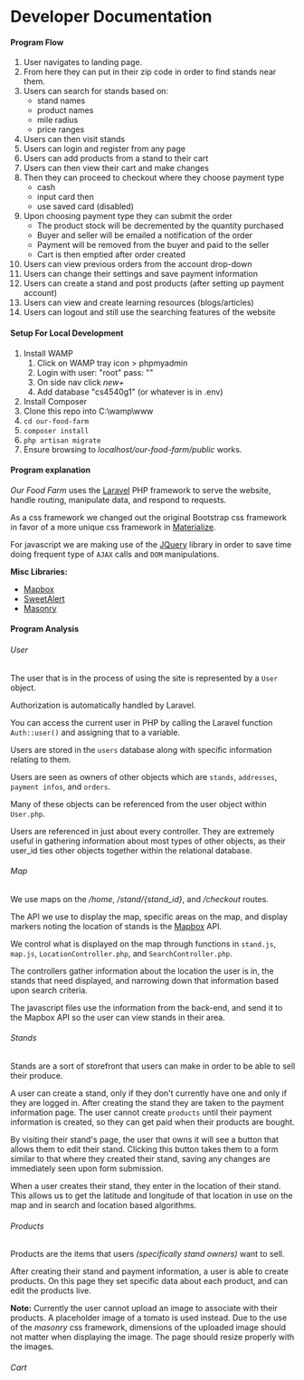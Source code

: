 # Developer Documentation


#### Program Flow

1. User navigates to landing page.
2. From here they can put in their zip code in order to find stands near them.
3. Users can search for stands based on:
	- stand names
	- product names
	- mile radius
	- price ranges
4. Users can then visit stands
5. Users can login and register from any page
6. Users can add products from a stand to their cart
7. Users can then view their cart and make changes
8. Then they can proceed to checkout where they choose payment type
	- cash
	- input card then
	- use saved card (disabled)
9. Upon choosing payment type they can submit the order
	- The product stock will be decremented by the quantity purchased
	- Buyer and seller will be emailed a notification of the order
	- Payment will be removed from the buyer and paid to the seller
	- Cart is then emptied after order created
10. Users can view previous orders from the account drop-down
11. Users can change their settings and save payment information
12. Users can create a stand and post products (after setting up payment account)
13. Users can view and create learning resources (blogs/articles)
14. Users can logout and still use the searching features of the website

#### Setup For Local Development

1. Install WAMP
	1. Click on WAMP tray icon > phpmyadmin
	2. Login with user: "root" pass: ""
	3. On side nav click _new+_
	4. Add database "cs4540g1" (or whatever is in .env)
2. Install Composer
3. Clone this repo into C:\wamp\www
4. `cd our-food-farm`
5. `composer install`
6. `php artisan migrate`
7. Ensure browsing to *localhost/our-food-farm/public* works.

#### Program explanation

_Our Food Farm_ uses the [Laravel](https://laravel.com/docs/5.2/) PHP framework 
to serve the website, handle routing, manipulate data, and respond to requests.

As a css framework we changed out the original Bootstrap css framework in favor 
of a more unique css framework in [Materialize](http://materializecss.com/).

For javascript we are making use of the [JQuery](http://api.jquery.com/) library in order to save 
time doing frequent type of `AJAX` calls and `DOM` manipulations.

**Misc Libraries:**
- [Mapbox](https://www.mapbox.com/)
- [SweetAlert](http://t4t5.github.io/sweetalert/)
- [Masonry](http://masonry.desandro.com/)

#### Program Analysis

###### User

The user that is in the process of using the site is represented by a `User` object.

Authorization is automatically handled by Laravel.

You can access the current user in PHP by calling the Laravel function `Auth::user()` and assigning that to a variable.

Users are stored in the `users` database along with specific information relating to them.

Users are seen as owners of other objects which are `stands`, `addresses`, `payment infos`, and `orders`.

Many of these objects can be referenced from the user object within `User.php`.

Users are referenced in just about every controller. They are extremely useful in gathering information about most types 
of other objects, as their user_id ties other objects together within the relational database.

###### Map

We use maps on the _/home_, _/stand/{stand\_id}_, and _/checkout_ routes.

The API we use to display the map, specific areas on the map, and display markers noting the location of stands
 is the [Mapbox](https://www.mapbox.com/) API.

We control what is displayed on the map through functions in `stand.js`, `map.js`, `LocationController.php`,
 and `SearchController.php`.

The controllers gather information about the location the user is in, the stands that need displayed, and
 narrowing down that information based upon search criteria.

The javascript files use the information from the back-end, and send it to the Mapbox API so the user can view
 stands in their area.

###### Stands

Stands are a sort of storefront that users can make in order to be able to sell their produce.

A user can create a stand, only if they don't currently have one and only if they are logged in.
After creating the stand they are taken to the payment information page.
The user cannot create `products` until their payment information is created,
 so they can get paid when their products are bought.

By visiting their stand's page, the user that owns it will see a button that allows them to edit their stand.
Clicking this button takes them to a form similar to that where they created their stand,
 saving any changes are immediately seen upon form submission.

When a user creates their stand, they enter in the location of their stand.
This allows us to get the latitude and longitude of that location in use on the map
 and in search and location based algorithms.

###### Products

Products are the items that users _(specifically stand owners)_ want to sell.

After creating their stand and payment information, a user is able to create products.
On this page they set specific data about each product, and can edit the products live.

**Note:** Currently the user cannot upload an image to associate with their products.
A placeholder image of a tomato is used instead.
Due to the use of the _masonry_ css framework, dimensions of the uploaded image should not matter
 when displaying the image. The page should resize properly with the images.

###### Cart

